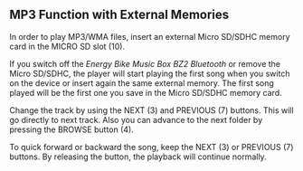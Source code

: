 ## MP3 Function with External Memories

In order to play MP3/WMA files, insert an external Micro SD/SDHC memory card in the MICRO SD slot (10).

If you switch off the *Energy Bike Music Box BZ2 Bluetooth* or remove the Micro SD/SDHC, the player will start playing the first song when you switch on the device or insert again the same external memory. The first song played will be the first one you save in the Micro SD/SDHC memory card.

Change the track by using the NEXT (3) and PREVIOUS (7) buttons. This will go directly to next track. Also you can advance to the next folder by pressing the BROWSE button (4).

To quick forward or backward the song, keep the NEXT (3) or PREVIOUS (7) buttons. By releasing the button, the playback will continue normally.
